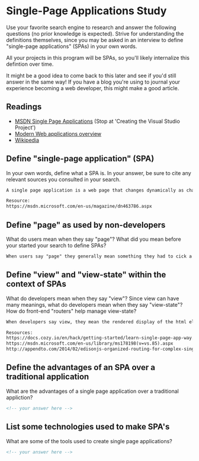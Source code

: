 # Single-Page Applications Study

Use your favorite search engine to research and answer the following questions
(no prior knowledge is expected). Strive for understanding the definitions
themselves, since you may be asked in an interview to define "single-page
applications" (SPAs) in your own words.

All your projects in this program will be SPAs, so you'll likely internalize
this defintion over time.

It might be a good idea to come back to this later and see if you'd still answer
in the same way! If you have a blog you're using to journal your experience
becoming a web developer, this might make a good article.

## Readings

-   [MSDN Single Page Applications](https://msdn.microsoft.com/en-us/magazine/dn463786.aspx) (Stop at 'Creating the Visual Studio Project')
-   [Modern Web applications overview](http://singlepageappbook.com/goal.html)
-   [Wikipedia](https://en.wikipedia.org/wiki/Single-page_application)

## Define "single-page application" (SPA)

In your own words, define what a SPA is. In your answer, be sure to cite any
relevant sources you consulted in your search.

```md
A single page application is a web page that changes dynamically as changes are made, rather than only changing when refreshed. It also allows for a separation between the html display and the logic behind the scenes.

Resource:
https://msdn.microsoft.com/en-us/magazine/dn463786.aspx
```

## Define "page" as used by non-developers

What do users mean when they say "page"? What did you mean before your started
your search to define SPAs?

```md
When users say "page" they generally mean something they had to cick a link or enter an address to go to, or the appearance visually differs from the initial "screenshot". For example, a login box might be perceived as a page even if it's just overlaid across the application.
```

## Define "view" and "view-state" within the context of SPAs

What do developers mean when they say "view"? Since view can have many meanings,
what do developers mean when they say "view-state"? How do front-end "routers"
help manage view-state?

```md
When developers say view, they mean the rendered display of the html elements.  When developers say view state, they mean the values of the page which are maintained during back and forth communication with the server. Routers help manage view state by tracking the users's location, since urls cannot be relied upon anymore for this. The routing library defines the paths through the SPA. 

Resources:
https://docs.cozy.io/en/hack/getting-started/learn-single-page-app-way.html
https://msdn.microsoft.com/en-us/library/ms178198(v=vs.85).aspx
http://appendto.com/2014/02/edisonjs-organized-routing-for-complex-single-page-applications/
```

## Define the advantages of an SPA over a traditional application

What are the advantages of a single page application over a traditional appliction?

```md
<!-- your answer here -->
```

## List some technologies used to make SPA's

What are some of the tools used to create single page applications?

```md
<!-- your answer here -->
```
